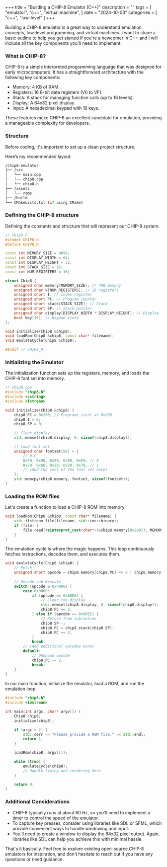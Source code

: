 +++
title = "Building a CHIP-8 Emulator (C++)"
description = ""
tags = [
    "emulator", "c++", "virtual machine",
]
date = "2024-10-03"
categories = [
    "c++", "low-level"
]
+++

Building a CHIP-8 emulator is a great way to understand emulation concepts, low-level programming, and virtual machines. I want to share a basic outline to help you get started if you're a newcomer in C++ and I will include all the key components you'll need to implement.

### What is CHIP-8?
CHIP-8 is a simple interpreted programming language that was designed for early microcomputers. It has a straightforward architecture with the following key components:

- Memory: 4 KB of RAM.
- Registers: 16 8-bit data registers (V0 to VF).
- Stack: A stack for managing function calls (up to 16 levels).
- Display: A 64x32 pixel display.
- Input: A hexadecimal keypad with 16 keys.

These features make CHIP-8 an excellent candidate for emulation, providing a manageable complexity for developers.

### Structure
Before coding, it's important to set up a clean project structure. 

Here’s my recommended layout:
```bash
/chip8-emulator
├── /src
│   └── main.cpp
│   └── chip8.cpp
│   └── chip8.h
├── /assets
│   └── roms
├── /build
└── CMakeLists.txt (if using CMake)
```
### Defining the CHIP-8 structure
Defining the constants and structure that will represent our CHIP-8 system.

```cpp
// chip8.h
#ifndef CHIP8_H
#define CHIP8_H

const int MEMORY_SIZE = 4096;
const int DISPLAY_WIDTH = 64;
const int DISPLAY_HEIGHT = 32;
const int STACK_SIZE = 16;
const int NUM_REGISTERS = 16;

struct Chip8 {
    unsigned char memory[MEMORY_SIZE]; // 4KB memory
    unsigned char V[NUM_REGISTERS]; // 16 registers
    unsigned short I; // Index register
    unsigned short PC; // Program counter
    unsigned short stack[STACK_SIZE]; // Stack
    unsigned short SP; // Stack pointer
    unsigned char display[DISPLAY_WIDTH * DISPLAY_HEIGHT]; // Display
    bool key[16]; // Keypad state
};

void initialize(Chip8 &chip8);
void loadRom(Chip8 &chip8, const char* filename);
void emulateCycle(Chip8 &chip8);

#endif // CHIP8_H
```

### Initializing the Emulator
The initialization function sets up the registers, memory, and loads the CHIP-8 font set into memory.

```cpp
// chip8.cpp
#include "chip8.h"
#include <cstring>
#include <fstream>

void initialize(Chip8 &chip8) {
    chip8.PC = 0x200; // Programs start at 0x200
    chip8.I = 0;
    chip8.SP = 0;

    // Clear display
    std::memset(chip8.display, 0, sizeof(chip8.display));

    // Load font set
    unsigned char fontset[80] = {
        // 0-F
        0xF0, 0x90, 0x90, 0x90, 0xF0, // 0
        0x20, 0x60, 0x20, 0x20, 0x70, // 1
        // (Add the rest of the font set here)
    };
    std::memcpy(chip8.memory, fontset, sizeof(fontset));
}
```

### Loading the ROM files
Let's create a function to load a CHIP-8 ROM into memory.

```cpp
void loadRom(Chip8 &chip8, const char* filename) {
    std::ifstream file(filename, std::ios::binary);
    if (file) {
        file.read(reinterpret_cast<char*>(&chip8.memory[0x200]), MEMORY_SIZE - 0x200);
    }
}
```

The emulation cycle is where the magic happens. This loop continuously fetches instructions, decodes them, and executes them.

```cpp
void emulateCycle(Chip8 &chip8) {
    // Fetch
    unsigned short opcode = chip8.memory[chip8.PC] << 8 | chip8.memory[chip8.PC + 1];
    
    // Decode and Execute
    switch (opcode & 0xF000) {
        case 0x0000:
            if (opcode == 0x00E0) {
                // Clear the display
                std::memset(chip8.display, 0, sizeof(chip8.display));
                chip8.PC += 2;
            } else if (opcode == 0x00EE) {
                // Return from subroutine
                chip8.SP--;
                chip8.PC = chip8.stack[chip8.SP];
                chip8.PC += 2;
            }
            break;
        // (Add additional opcodes here)
        default:
            // Unknown opcode
            chip8.PC += 2;
            break;
    }
}
```

In our main function, initialize the emulator, load a ROM, and run the emulation loop.

```cpp
#include "chip8.h"
#include <iostream>

int main(int argc, char* argv[]) {
    Chip8 chip8;
    initialize(chip8);

    if (argc < 2) {
        std::cerr << "Please provide a ROM file." << std::endl;
        return 1;
    }

    loadRom(chip8, argv[1]);

    while (true) {
        emulateCycle(chip8);
        // Handle timing and rendering here
    }

    return 0;
}
```

### Additional Considerations
- CHIP-8 typically runs at about 60 Hz, so you'll need to implement a timer to control the speed of the emulator.
- To capture key presses, consider using libraries like SDL or SFML, which provide convenient ways to handle windowing and input.
- You'll need to create a window to display the 64x32 pixel output. Again, libraries like SDL can help you achieve this with minimal hassle.

That's it basically. Feel free to explore existing open-source CHIP-8 emulators for inspiration, and don't hesitate to reach out if you have any questions or need guidance. 
